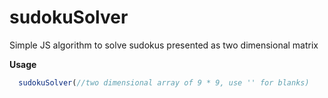 # sudokuSolver
Simple JS algorithm to solve sudokus presented as two dimensional matrix

__Usage__
```js
  sudokuSolver(//two dimensional array of 9 * 9, use '' for blanks)
```
